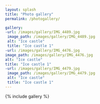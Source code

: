 ```yaml
---
layout: splash
title: "Photo gallery"
permalink: /photogallery/

gallery:
-url: /images/gallery/IMG_4489.jpg
 image_path: /images/gallery/IMG_4489.jpg
 alt: "Ice castle"
 title: "Ice castle 1"
-url: /images/gallery/IMG_4476.jpg
image_path: /images/gallery/IMG_4476.jpg
alt: "Ice castle"
title: "Ice castle 1"
-url: /images/gallery/IMG_4479.jpg
 image_path: /images/gallery/IMG_4479.jpg
 alt: "Ice castle"
 title: "Ice castle 1"
---
```


{% include gallery %}
